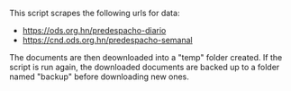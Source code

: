 This script scrapes the following urls for data:
- https://ods.org.hn/predespacho-diario
- https://cnd.ods.org.hn/predespacho-semanal

The documents are then deownloaded into a "temp" folder created. If the script is run again, the downloaded documents are backed up to a folder named "backup" before downloading new ones.

